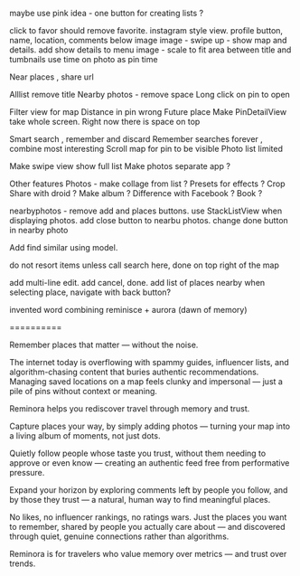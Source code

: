 
maybe use pink idea - one button for creating lists ? 

click to favor should remove favorite.
instagram style view. profile button, name, location, 
comments below image
image - swipe up - show map and details. add show details to menu
image - scale to fit area between title and tumbnails
use time on photo as pin time



Near places , share url

Alllist remove title
Nearby photos - remove space 
Long click on pin to open

Filter view for map
Distance in pin wrong
Future place
Make PinDetailView take whole screen. Right now there is space on top

Smart search , remember and discard 
Remember searches forever , combine most interesting 
Scroll map for pin to be visible
Photo list limited 

Make swipe view show full list
Make photos separate app ? 

Other features
Photos - make collage from list ? 
Presets for effects ?
Crop
Share with droid ? Make album ? Difference with Facebook ? 
Book ? 


nearbyphotos - remove add and places buttons. use StackListView when displaying photos. add close button to nearbu photos. change done button in nearby photo 

Add find similar using model. 

do not resort items unless call search here, done on top right of the map

add multi-line edit. add cancel, done. add list of places nearby
when selecting place, navigate with back button?



 invented word combining reminisce + aurora (dawn of memory)
 
==========

Remember places that matter — without the noise.

The internet today is overflowing with spammy guides, influencer lists, and algorithm-chasing content that buries authentic recommendations. Managing saved locations on a map feels clunky and impersonal — just a pile of pins without context or meaning.

Reminora helps you rediscover travel through memory and trust.

Capture places your way, by simply adding photos — turning your map into a living album of moments, not just dots.

Quietly follow people whose taste you trust, without them needing to approve or even know — creating an authentic feed free from performative pressure.

Expand your horizon by exploring comments left by people you follow, and by those they trust — a natural, human way to find meaningful places.

No likes, no influencer rankings, no ratings wars.
Just the places you want to remember, shared by people you actually care about — and discovered through quiet, genuine connections rather than algorithms.

Reminora is for travelers who value memory over metrics — and trust over trends.


